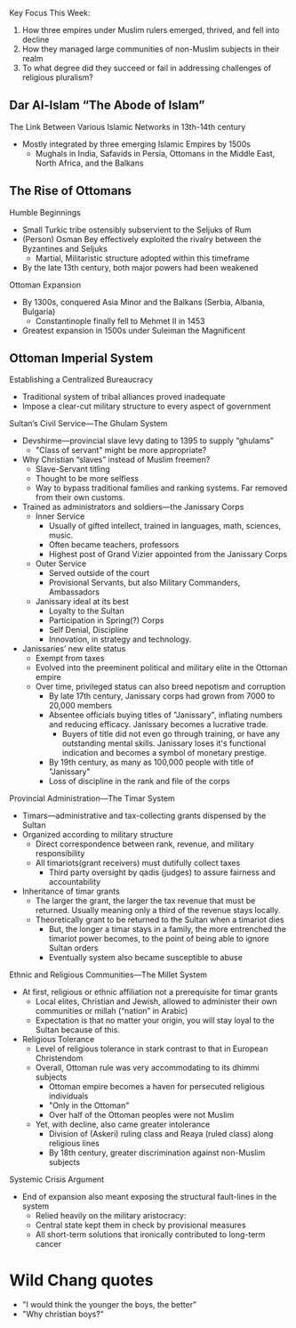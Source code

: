 
Key Focus This Week:  
1) How three empires under Muslim rulers emerged, thrived, and fell into decline  
2) How they managed large communities of non-Muslim subjects in their realm  
3) To what degree did they succeed or fail in addressing challenges of religious pluralism?  
## Dar Al-Islam “The Abode of Islam”  
The Link Between Various Islamic Networks in 13th-14th century  
- Mostly integrated by three emerging Islamic Empires by 1500s  
	- Mughals in India, Safavids in Persia, Ottomans in the Middle East, North Africa, and the Balkans  

## The Rise of Ottomans  
Humble Beginnings  
- Small Turkic tribe ostensibly subservient to the Seljuks of Rum  
- (Person) Osman Bey effectively exploited the rivalry between the Byzantines and Seljuks
	- Martial, Militaristic structure adopted within this timeframe
- By the late 13th century, both major powers had been weakened

Ottoman Expansion  
- By 1300s, conquered Asia Minor and the Balkans (Serbia, Albania, Bulgaria)  
	- Constantinople finally fell to Mehmet II in 1453  
- Greatest expansion in 1500s under Suleiman the Magnificent  

## Ottoman Imperial System  
Establishing a Centralized Bureaucracy  
- Traditional system of tribal alliances proved inadequate  
- Impose a clear-cut military structure to every aspect of government  

Sultan’s Civil Service—The Ghulam System  
- Devshirme—provincial slave levy dating to 1395 to supply “ghulams”
	- "Class of servant" might be more appropriate?
- Why Christian “slaves” instead of Muslim freemen?
	- Slave-Servant titling
	- Thought to be more selfless
	- Way to bypass traditional families and ranking systems. Far removed from their own customs. 
- Trained as administrators and soldiers—the Janissary Corps
	- Inner Service
		- Usually of gifted intellect, trained in languages, math, sciences, music.
		- Often became teachers, professors
		- Highest post of Grand Vizier appointed from the Janissary Corps  
	- Outer Service
		- Served outside of the court
		- Provisional Servants, but also Military Commanders, Ambassadors
	- Janissary ideal at its best
		- Loyalty to the Sultan
		- Participation in Spring(?) Corps
		- Self Denial, Discipline
		- Innovation, in strategy and technology.
- Janissaries’ new elite status  
	- Exempt from taxes
	- Evolved into the preeminent political and military elite in the Ottoman empire  
	- Over time, privileged status can also breed nepotism and corruption
		- By late 17th century, Janissary corps had grown from 7000 to 20,000 members  
		- Absentee officials buying titles of "Janissary", inflating numbers and reducing efficacy. Janissary becomes a lucrative trade.
			- Buyers of title did not even go through training, or have any outstanding mental skills. Janissary loses it's functional indication and becomes a symbol of monetary prestige.
		- By 19th century, as many as 100,000 people with title of "Janissary"
		- Loss of discipline in the rank and file of the corps  

Provincial Administration—The Timar System  
- Timars—administrative and tax-collecting grants dispensed by the Sultan  
- Organized according to military structure  
	- Direct correspondence between rank, revenue, and military responsibility  
	- All timariots(grant receivers) must dutifully collect taxes  
		- Third party oversight by qadis (judges) to assure fairness and accountability
- Inheritance of timar grants
	- The larger the grant, the larger the tax revenue that must be returned. Usually meaning only a third of the revenue stays locally.
	- Theoretically grant to be returned to the Sultan when a timariot dies
		- But, the longer a timar stays in a family, the more entrenched the timariot power becomes, to the point of being able to ignore Sultan orders
		- Eventually system also became susceptible to abuse 

Ethnic and Religious Communities—The Millet System  
- At first, religious or ethnic affiliation not a prerequisite for timar grants  
	- Local elites, Christian and Jewish, allowed to administer their own communities or millah (“nation” in Arabic)
	- Expectation is that no matter your origin, you will stay loyal to the Sultan because of this.
- Religious Tolerance  
	- Level of religious tolerance in stark contrast to that in European Christendom  
	- Overall, Ottoman rule was very accommodating to its dhimmi subjects
		- Ottoman empire becomes a haven for persecuted religious individuals
		- "Only in the Ottoman"
		- Over half of the Ottoman peoples were not Muslim
	- Yet, with decline, also came greater intolerance  
		- Division of (Askeri) ruling class and Reaya (ruled class) along religious lines  
		- By 18th century, greater discrimination against non-Muslim subjects  

Systemic Crisis Argument  
- End of expansion also meant exposing the structural fault-lines in the system  
	- Relied heavily on the military aristocracy:  
	- Central state kept them in check by provisional measures  
	- All short-term solutions that ironically contributed to long-term cancer

# Wild Chang quotes
- "I would think the younger the boys, the better"
- "Why christian boys?"